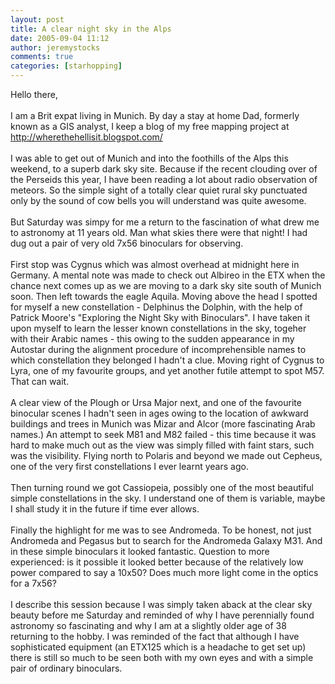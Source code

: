 ```yaml
---
layout: post
title: A clear night sky in the Alps
date: 2005-09-04 11:12
author: jeremystocks
comments: true
categories: [starhopping]
---
```

Hello there,<br /><br />I am a Brit expat living in Munich. By day a stay at home Dad, formerly known as a GIS analyst, I keep a blog of my free mapping project at http://wherethehellisit.blogspot.com/<br /><br />I was able to get out of Munich and into the foothills of the Alps this weekend, to a superb dark sky site. Because if the recent clouding over of the Perseids this year, I have been reading a lot about radio observation of meteors. So the simple sight of a totally clear quiet rural sky punctuated only by the sound of cow bells you will understand was quite awesome.<br /><br />But Saturday was simpy for me a return to the fascination of what drew me to astronomy at 11 years old. Man what skies there were that night! I had dug out a pair of very old 7x56 binoculars for observing.<br /><br />First stop was Cygnus which was almost overhead at midnight here in Germany. A mental note was made to check out Albireo in the ETX when the chance next comes up as we are moving to a dark sky site south of Munich soon. Then left towards the eagle Aquila. Moving above the head I spotted for myself a new constellation - Delphinus the Dolphin, with the help of Patrick Moore's "Exploring the Night Sky with Binoculars". I have taken it upon myself to learn the lesser known constellations in the sky, togeher with their Arabic names - this owing to the sudden appearance in my Autostar during the alignment procedure of incomprehensible names to which constellation they belonged I hadn't a clue. Moving right of Cygnus to Lyra, one of my favourite groups, and yet another futile attempt to spot M57. That can wait.<br /><br />A clear view of the Plough or Ursa Major next, and one of the favourite binocular scenes I hadn't seen in ages owing to the location of awkward buildings and trees in Munich was Mizar and Alcor (more fascinating Arab names.) An attempt to seek M81 and M82 failed - this time because it was hard to make much out as the view was simply filled with faint stars, such was the visibility. Flying north to Polaris and beyond we made out Cepheus, one of the very first constellations I ever learnt years ago.<br /><br />Then turning round we got Cassiopeia, possibly one of the most beautiful simple constellations in the sky. I understand one of them is variable, maybe I shall study it in the future if time ever allows.<br /><br />Finally the highlight for me was to see Andromeda. To be honest, not just Andromeda and Pegasus but to search for the Andromeda Galaxy M31. And in these simple binoculars it looked fantastic. Question to more experienced: is it possible it looked better because of the relatively low power compared to say a 10x50? Does much more light come in the optics for a 7x56?<br /><br />I describe this session because I was simply taken aback at the clear sky beauty before me Saturday and reminded of why I have perennially found astronomy so fascinating and why I am at a slightly older age of 38 returning to the hobby. I was reminded of the fact that although I have sophisticated equipment (an ETX125 which is a headache to get set up) there is still so much to be seen both with my own eyes and with a simple pair of ordinary binoculars.
